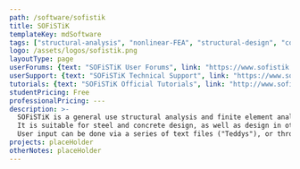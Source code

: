 ```yaml
---
path: /software/sofistik
title: SOFiSTiK
templateKey: mdSoftware
tags: ["structural-analysis", "nonlinear-FEA", "structural-design", "concrete-design", "steel-design"]
logo: /assets/logos/sofistik.png
layoutType: page
userForums: {text: "SOFiSTiK User Forums", link: "https://www.sofistik.com/forum/"}
userSupport: {text: "SOFiSTiK Technical Support", link: "https://www.sofistik.com/services/technical-support/" }
tutorials: {text: "SOFiSTiK Official Tutorials", link: "http://www.sofistik.de/documentation/2016/en/tutorials/listoftutorials/list-tutorials.html"}
studentPricing: Free
professionalPricing: ---
description: >-
  SOFiSTiK is a general use structural analysis and finite element analysis program with advanced features.
  It is suitable for steel and concrete design, as well as design in other less conventional materials.
  User input can be done via a series of text files ("Teddys"), or through the graphic user interface in SOFiCAD, based on AutoCAD. 
projects: placeHolder
otherNotes: placeHolder
---
```

